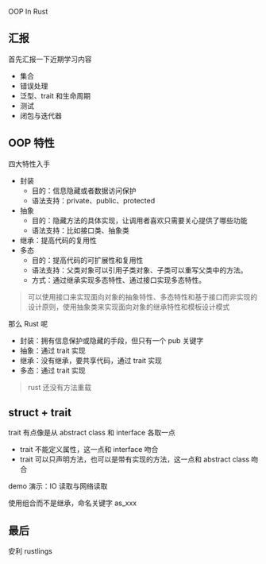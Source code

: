 OOP In Rust

## 汇报
首先汇报一下近期学习内容
* 集合
* 错误处理
* 泛型、trait 和生命周期
* 测试
* 闭包与迭代器

## OOP 特性
四大特性入手
* 封装
  * 目的：信息隐藏或者数据访问保护
  * 语法支持：private、public、protected
* 抽象
  * 目的：隐藏方法的具体实现，让调用者喜欢只需要关心提供了哪些功能
  * 语法支持：比如接口类、抽象类
* 继承：提高代码的复用性
* 多态
  * 目的：提高代码的可扩展性和复用性
  * 语法支持：父类对象可以引用子类对象、子类可以重写父类中的方法。
  * 方式：通过继承实现多态特性、通过接口实现多态特性。

> 可以使用接口来实现面向对象的抽象特性、多态特性和基于接口而非实现的设计原则，使用抽象类来实现面向对象的继承特性和模板设计模式

那么 Rust 呢
* 封装：拥有信息保护或隐藏的手段，但只有一个 pub 关键字
* 抽象：通过 trait 实现
* 继承：没有继承，要共享代码，通过 trait 实现
* 多态：通过 trait 实现

> rust 还没有方法重载

## struct + trait
trait 有点像是从 abstract class 和 interface 各取一点
* trait 不能定义属性，这一点和 interface 吻合
* trait 可以只声明方法，也可以是带有实现的方法，这一点和 abstract class 吻合

demo 演示：IO 读取与网络读取

使用组合而不是继承，命名关键字 as_xxx

## 最后
安利 rustlings
